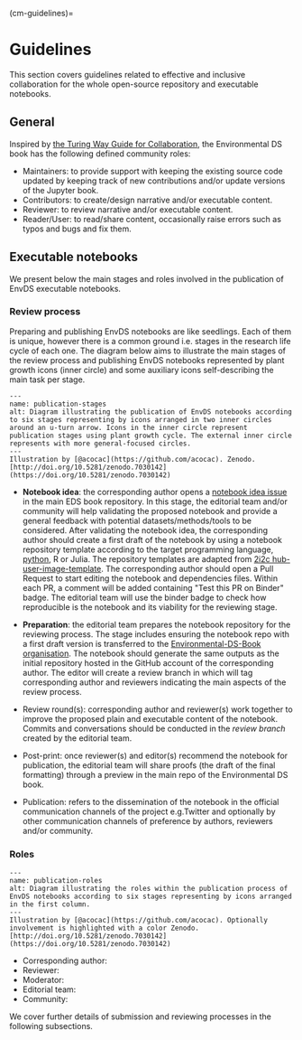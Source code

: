 (cm-guidelines)=
# Guidelines

This section covers guidelines related to effective and inclusive collaboration for the whole open-source repository and executable notebooks. 

## General
Inspired by [the Turing Way Guide for Collaboration](https://the-turing-way.netlify.app/collaboration/maintain-review/maintain-review-maintenance.html), the Environmental DS book has the following defined community roles: 

* Maintainers: to provide support with keeping the existing source code updated by keeping track of new contributions and/or update versions of the Jupyter book.
* Contributors: to create/design narrative and/or executable content.
* Reviewer: to review narrative and/or executable content.
* Reader/User: to read/share content, occasionally raise errors such as typos and bugs and fix them.

## Executable notebooks
We present below the main stages and roles involved in the publication of EnvDS executable notebooks.

### Review process

Preparing and publishing EnvDS notebooks are like seedlings. 
Each of them is unique, however there is a common ground i.e. stages in the research life cycle of each one. 
The diagram below aims to illustrate the main stages of the review process and publishing EnvDS notebooks represented by plant growth icons (inner circle) and some auxiliary icons self-describing the main task per stage.

```{figure} ../figures/publication_stages.jpg
---
name: publication-stages
alt: Diagram illustrating the publication of EnvDS notebooks according to six stages representing by icons arranged in two inner circles around an u-turn arrow. Icons in the inner circle represent publication stages using plant growth cycle. The external inner circle represents with more general-focused circles. 
---
Illustration by [@acocac](https://github.com/acocac). Zenodo. [http://doi.org/10.5281/zenodo.7030142](https://doi.org/10.5281/zenodo.7030142)
```

* **Notebook idea**: the corresponding author opens a [notebook idea issue](https://github.com/alan-turing-institute/environmental-ds-book/issues/new/choose) in the main EDS book repository. In this stage, the editorial team and/or community will help validating the proposed notebook and provide a general feedback with potential datasets/methods/tools to be considered. 
After validating the notebook idea, the corresponding author should create a first draft of the notebook by using a notebook repository template according to the target programming language, [python](https://github.com/Environmental-DS-Book/template_python), R or Julia. 
The repository templates are adapted from [2i2c hub-user-image-template](https://github.com/2i2c-org/hub-user-image-template). The corresponding author should open a Pull Request to start editing the notebook and dependencies files. Within each PR, a comment will be added containing "Test this PR on Binder" badge. The editorial team will use the binder badge to check how reproducible is the notebook and its viability for the reviewing stage. 

* **Preparation**: the editorial team prepares the notebook repository for the reviewing process. 
The stage includes ensuring the notebook repo with a first draft version is transferred to the [Environmental-DS-Book organisation](https://github.com/Environmental-DS-Book). 
The notebook should generate the same outputs as the initial repository hosted in the GitHub account of the corresponding author. 
The editor will create a review branch in which will tag corresponding author and reviewers indicating the main aspects of the review process. 

* Review round(s): corresponding author and reviewer(s) work together to improve the proposed plain and executable content of the notebook. 
Commits and conversations should be conducted in the *review branch* created by the editorial team. 

* Post-print: once reviewer(s) and editor(s) recommend the notebook for publication, the editorial team will share proofs (the draft of the final formatting) through a preview in the main repo of the Environmental DS book.

* Publication: refers to the dissemination of the notebook in the official communication channels of the project e.g.Twitter and optionally by other communication channels of preference by authors, reviewers and/or community.

### Roles

```{figure} ../figures/publication_roles.jpg
---
name: publication-roles
alt: Diagram illustrating the roles within the publication process of EnvDS notebooks according to six stages representing by icons arranged in the first column. 
---
Illustration by [@acocac](https://github.com/acocac). Optionally involvement is highlighted with a color Zenodo. [http://doi.org/10.5281/zenodo.7030142](https://doi.org/10.5281/zenodo.7030142)
```

* Corresponding author: 
* Reviewer:
* Moderator:
* Editorial team:
* Community: 

We cover further details of submission and reviewing processes in the following subsections. 